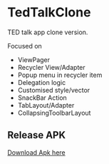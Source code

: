 # TedTalkClone
TED talk app clone version.

Focused on <ul><li>ViewPager</li><li>Recycler View/Adapter</li><li>Popup menu in recycler item</li><li>Delegation logic</li><li>Customised style/vector</li><li>SnackBar Action</li><li>TabLayout/Adapter</li><li>CollapsingToolbarLayout</li></ul>

## Release APK
[ Download Apk here](https://github.com/aungkothet/TedTalkClone/blob/master/TEDclone.apk)
